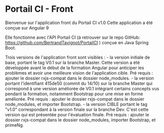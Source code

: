 # Portail CI - Front

Bienvenue sur l'application front du Portail CI v1.0
Cette application a été conçue sur Angular 9

Elle fonctionne avec l'API Portail CI (à retrouver sur le repo GitHub: https://github.com/BertrandTavignot/PortailCI ) conçue en Java Spring Boot.

Trois versions de l'application front sont visibles :
    - la version initiale de base, portant le tag V0.1 sur la branche Master. Cette version a été développée avant le début de la formation Angular pour anticiper les problèmes et avoir une meilleure vision de l'application cible. 
              Pré requis : ajouter le dossier rxjs-compat dans le dossier node_modules.
    - la version portant l'identifiant 415de50 (commit du 14/10) sur la branche Master qui correspond à une version améliorée de V0.1 intégrant certains concepts vus pendant la formation, notamment Bootstrap pour une mise en forme améliorée.
              Pré requis : ajouter le dossier rxjs-compat dans le dossier node_modules, et importer Bootstrap.
    - la version CIBLE portant le tag "v1.0" correspondant à la version finale sur la branche Dev. C'est cette version qui est présentée pour l'évaluation finale.
              Pré requis : ajouter le dossier rxjs-compat dans le dossier node_modules, importer Bootstrap, et primeNg.

